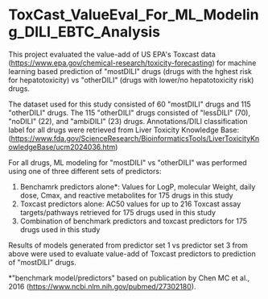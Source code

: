 # ToxCast_ValueEval_For_ML_Modeling_DILI_EBTC_Analysis

This project evaluated the value-add of US EPA's Toxcast data (https://www.epa.gov/chemical-research/toxicity-forecasting) for machine learning based prediction of "mostDILI" drugs (drugs with the hghest risk for hepatotoxicity) vs "otherDILI" (drugs with lower/no hepatotoxicity risk) drugs.

The dataset used for this study consisted of 60 "mostDILI" drugs and 115 "otherDILI" drugs. The 115 "otherDILI" drugs consisted of "lessDILI" (70), "noDILI" (22), and "ambiDILI" (23) drugs. Annotations/DILI classification label for all drugs were retrieved from Liver Toxicity Knowledge Base: (https://www.fda.gov/ScienceResearch/BioinformaticsTools/LiverToxicityKnowledgeBase/ucm2024036.htm)

For all drugs, ML modeling for "mostDILI" vs "otherDILI" was performed using one of three different sets of predictors:
1. Benchamrk predictors alone*: Values for LogP, molecular Weight, daily dose, Cmax, and reactive metabolites for 175 drugs in this study
2. Toxcast predictors alone: AC50 values for up to 216 Toxcast assay targets/pathways retrieved for 175 drugs used in this study
3. Combination of benchmark predictors and toxcast predictors for 175 drugs used in this study

Results of models generated from predictor set 1 vs predictor set 3 from above were used to evaluate value-add of Toxcast predictors to prediction of "mostDILI" drugs. 



*"benchmark model/predictors" based on publication by Chen MC et al., 2016 (https://www.ncbi.nlm.nih.gov/pubmed/27302180).
